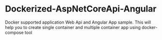 # Dockerized-AspNetCoreApi-Angular
Docker supported application Web Api and Angular App sample.
This will help you to create single container and multiple container app using docker-compose tool

